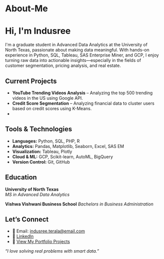 # About-Me

# Hi, I'm Indusree

I'm a graduate student in Advanced Data Analytics at the University of North Texas, passionate about making data meaningful. With hands-on experience in Python, SQL, Tableau, SAS Enterprise Miner, and GCP, I enjoy turning raw data into actionable insights—especially in the fields of customer segmentation, pricing analysis, and real estate.

## Current Projects

- **YouTube Trending Videos Analysis** – Analyzing the top 500 trending videos in the US using Google API.
- **Credit Score Segmentation** – Analyzing financial data to cluster users based on credit scores using K-Means.
- 

## Tools & Technologies

- **Languages:** Python, SQL, PHP, R
- **Analytics:** Pandas, Matplotlib, Seaborn, Excel, SAS EM
- **Visualization:** Tableau, Plotly
- **Cloud & ML:** GCP, Scikit-learn, AutoML, BigQuery
- **Version Control:** Git, GitHub

## Education

**University of North Texas**  
*MS in Advanced Data Analytics*

**Vishwa Vishwani Business School**
*Bachelors in Business Administration*

## Let’s Connect

- 📧 Email: indusree.terala@email.com  
- 💼 [LinkedIn](https://www.linkedin.com/in/indusree-terala-473918169/)  
- 📁 [View My Portfolio Projects](https://github.com/I-Terala)


_“I love solving real problems with smart data.”_
